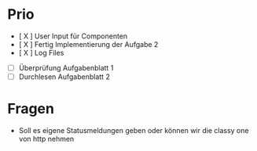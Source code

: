 # Prio
- [ X ] User Input für Componenten
- [ X ] Fertig Implementierung der Aufgabe 2
- [ X ] Log Files
- [ ] Überprüfung Aufgabenblatt 1
- [ ] Durchlesen Aufgabenblatt 2

# Fragen
- Soll es eigene Statusmeldungen geben oder können wir die classy one von http nehmen